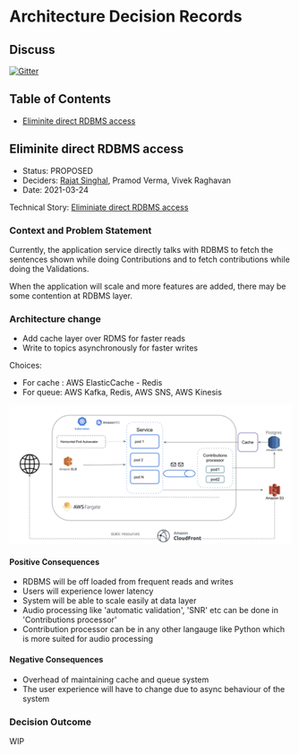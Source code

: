 # Architecture Decision Records

## Discuss

[![Gitter](https://badges.gitter.im/Vakyansh/community.svg)](https://gitter.im/Vakyansh/community?utm_source=badge&utm_medium=badge&utm_campaign=pr-badge)

## Table of Contents

- [Eliminite direct RDBMS access](#eliminate_direct_rdbs_access)
  
## Eliminite direct RDBMS access

- Status: PROPOSED
- Deciders: [Rajat Singhal](https://github.com/srajat84), Pramod Verma, Vivek Raghavan
- Date: 2021-03-24

Technical Story: [Eliminiate direct RDBMS access](https://project-sunbird.atlassian.net/browse/SOC-2)

### Context and Problem Statement

Currently, the application service directly talks with RDBMS to fetch the sentences shown while doing Contributions and to fetch contributions while doing the Validations.

When the application will scale and more features are added, there may be some contention at RDBMS layer.

### Architecture change

- Add cache layer over RDMS for faster reads
- Write to topics asynchronously for faster writes

Choices:

- For cache : AWS ElasticCache - Redis
- For queue: AWS Kafka, Redis, AWS SNS, AWS Kinesis

![ADR](img/crowdsource/adr1.png)

#### Positive Consequences

- RDBMS will be off loaded from frequent reads and writes
- Users will experience lower latency
- System will be able to scale easily at data layer
- Audio processing like 'automatic validation', 'SNR' etc can be done in 'Contributions processor'
- Contribution processor can be in any other langauge like Python which is more suited for audio processing

#### Negative Consequences

- Overhead of maintaining cache and queue system
- The user experience will have to change due to async behaviour of the system

### Decision Outcome

WIP
